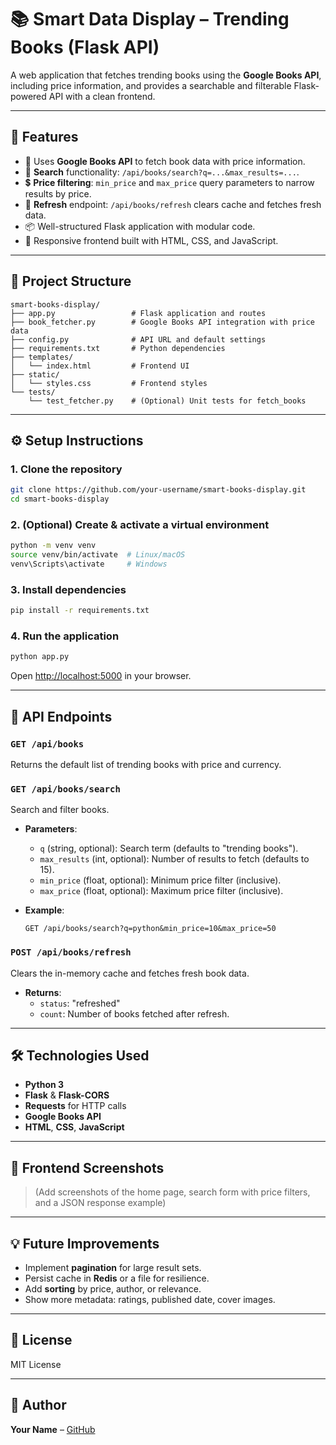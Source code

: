 # 📚 Smart Data Display – Trending Books (Flask API)

A web application that fetches trending books using the **Google Books API**, including price information, and provides a searchable and filterable Flask-powered API with a clean frontend.

---

## 🚀 Features

- 🧠 Uses **Google Books API** to fetch book data with price information.
- 🔎 **Search** functionality: `/api/books/search?q=...&max_results=...`.
- 💲 **Price filtering**: `min_price` and `max_price` query parameters to narrow results by price.
- 🔄 **Refresh** endpoint: `/api/books/refresh` clears cache and fetches fresh data.
- 📦 Well-structured Flask application with modular code.
- 💅 Responsive frontend built with HTML, CSS, and JavaScript.

---

## 📁 Project Structure

```
smart-books-display/
├── app.py                 # Flask application and routes
├── book_fetcher.py        # Google Books API integration with price data
├── config.py              # API URL and default settings
├── requirements.txt       # Python dependencies
├── templates/
│   └── index.html         # Frontend UI
├── static/
│   └── styles.css         # Frontend styles
└── tests/
    └── test_fetcher.py    # (Optional) Unit tests for fetch_books
```

---

## ⚙️ Setup Instructions

### 1. Clone the repository
```bash
git clone https://github.com/your-username/smart-books-display.git
cd smart-books-display
```

### 2. (Optional) Create & activate a virtual environment
```bash
python -m venv venv
source venv/bin/activate  # Linux/macOS
venv\Scripts\activate     # Windows
```

### 3. Install dependencies
```bash
pip install -r requirements.txt
```

### 4. Run the application
```bash
python app.py
```

Open [http://localhost:5000](http://localhost:5000) in your browser.

---

## 🔌 API Endpoints

### `GET /api/books`
Returns the default list of trending books with price and currency.

### `GET /api/books/search`
Search and filter books.

- **Parameters**:
  - `q` (string, optional): Search term (defaults to "trending books").
  - `max_results` (int, optional): Number of results to fetch (defaults to 15).
  - `min_price` (float, optional): Minimum price filter (inclusive).
  - `max_price` (float, optional): Maximum price filter (inclusive).

- **Example**:
  ```
  GET /api/books/search?q=python&min_price=10&max_price=50
  ```

### `POST /api/books/refresh`
Clears the in-memory cache and fetches fresh book data.

- **Returns**:
  - `status`: "refreshed"
  - `count`: Number of books fetched after refresh.

---

## 🛠️ Technologies Used

- **Python 3**
- **Flask** & **Flask-CORS**
- **Requests** for HTTP calls
- **Google Books API**
- **HTML**, **CSS**, **JavaScript**

---

## 📸 Frontend Screenshots

> (Add screenshots of the home page, search form with price filters, and a JSON response example)

---

## 💡 Future Improvements

- Implement **pagination** for large result sets.
- Persist cache in **Redis** or a file for resilience.
- Add **sorting** by price, author, or relevance.
- Show more metadata: ratings, published date, cover images.

---

## 📝 License

MIT License

---

## 👤 Author
**Your Name** – [GitHub](https://github.com/your-username)
